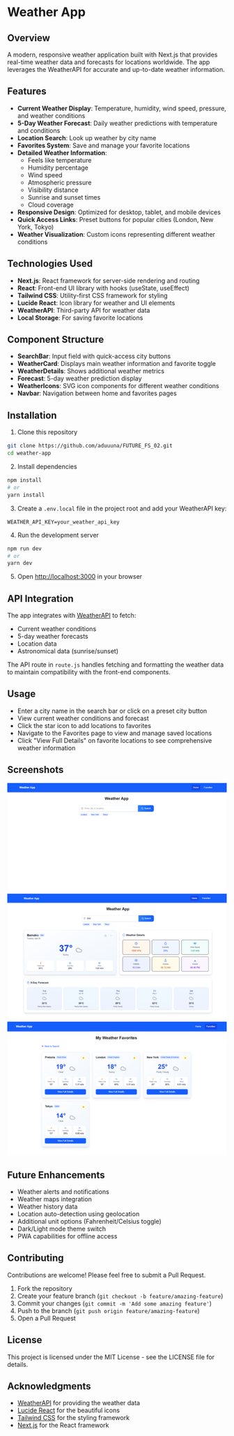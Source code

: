 # Weather App

## Overview
A modern, responsive weather application built with Next.js that provides real-time weather data and forecasts for locations worldwide. The app leverages the WeatherAPI for accurate and up-to-date weather information.

## Features
- **Current Weather Display**: Temperature, humidity, wind speed, pressure, and weather conditions
- **5-Day Weather Forecast**: Daily weather predictions with temperature and conditions
- **Location Search**: Look up weather by city name
- **Favorites System**: Save and manage your favorite locations
- **Detailed Weather Information**: 
  - Feels like temperature
  - Humidity percentage
  - Wind speed
  - Atmospheric pressure
  - Visibility distance
  - Sunrise and sunset times
  - Cloud coverage
- **Responsive Design**: Optimized for desktop, tablet, and mobile devices
- **Quick Access Links**: Preset buttons for popular cities (London, New York, Tokyo)
- **Weather Visualization**: Custom icons representing different weather conditions

## Technologies Used
- **Next.js**: React framework for server-side rendering and routing
- **React**: Front-end UI library with hooks (useState, useEffect)
- **Tailwind CSS**: Utility-first CSS framework for styling
- **Lucide React**: Icon library for weather and UI elements
- **WeatherAPI**: Third-party API for weather data
- **Local Storage**: For saving favorite locations

## Component Structure
- **SearchBar**: Input field with quick-access city buttons
- **WeatherCard**: Displays main weather information and favorite toggle
- **WeatherDetails**: Shows additional weather metrics
- **Forecast**: 5-day weather prediction display
- **WeatherIcons**: SVG icon components for different weather conditions
- **Navbar**: Navigation between home and favorites pages

## Installation

1. Clone this repository
```bash
git clone https://github.com/aduuuna/FUTURE_FS_02.git
cd weather-app
```

2. Install dependencies
```bash
npm install
# or
yarn install
```

3. Create a `.env.local` file in the project root and add your WeatherAPI key:
```
WEATHER_API_KEY=your_weather_api_key
```

4. Run the development server
```bash
npm run dev
# or
yarn dev
```

5. Open [http://localhost:3000](http://localhost:3000) in your browser

## API Integration
The app integrates with [WeatherAPI](https://www.weatherapi.com/) to fetch:
- Current weather conditions
- 5-day weather forecasts
- Location data
- Astronomical data (sunrise/sunset)

The API route in `route.js` handles fetching and formatting the weather data to maintain compatibility with the front-end components.

## Usage
- Enter a city name in the search bar or click on a preset city button
- View current weather conditions and forecast
- Click the star icon to add locations to favorites
- Navigate to the Favorites page to view and manage saved locations
- Click "View Full Details" on favorite locations to see comprehensive weather information

## Screenshots
![Weather App Home Screen](./weather-app/public/weatherdetailes.PNG)
![Weather Details View](./weather-app/public/weatherHome.PNG)
![Favorites Page](./weather-app/public/weatherfavorites.PNG)

## Future Enhancements
- Weather alerts and notifications
- Weather maps integration
- Weather history data
- Location auto-detection using geolocation
- Additional unit options (Fahrenheit/Celsius toggle)
- Dark/Light mode theme switch
- PWA capabilities for offline access

## Contributing
Contributions are welcome! Please feel free to submit a Pull Request.

1. Fork the repository
2. Create your feature branch (`git checkout -b feature/amazing-feature`)
3. Commit your changes (`git commit -m 'Add some amazing feature'`)
4. Push to the branch (`git push origin feature/amazing-feature`)
5. Open a Pull Request

## License
This project is licensed under the MIT License - see the LICENSE file for details.

## Acknowledgments
- [WeatherAPI](https://www.weatherapi.com/) for providing the weather data
- [Lucide React](https://lucide.dev/) for the beautiful icons
- [Tailwind CSS](https://tailwindcss.com/) for the styling framework
- [Next.js](https://nextjs.org/) for the React framework